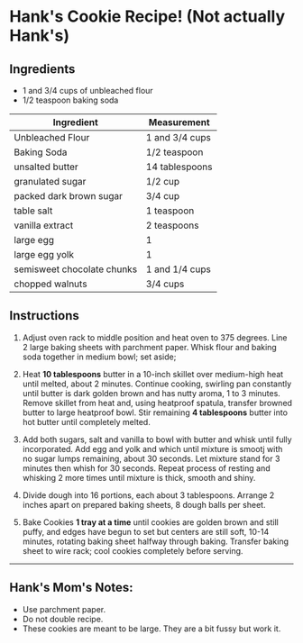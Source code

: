 # Hank's Cookie Recipe! (Not actually Hank's)

## Ingredients

- 1 and 3/4 cups of unbleached flour
- 1/2 teaspoon baking soda

| Ingredient                 | Measurement    |
| -------------------------- | -------------- |
| Unbleached Flour           | 1 and 3/4 cups |
| Baking Soda                | 1/2 teaspoon   |
| unsalted butter            | 14 tablespoons |
| granulated sugar           | 1/2 cup        |
| packed dark brown sugar    | 3/4 cup        |
| table salt                 | 1 teaspoon     |
| vanilla extract            | 2 teaspoons    |
| large egg                  | 1              |
| large egg yolk             | 1              |
| semisweet chocolate chunks | 1 and 1/4 cups |
| chopped walnuts            | 3/4 cups       |

## Instructions

1. Adjust oven rack to middle position and heat oven to 375 degrees. Line 2 large baking sheets with parchment paper. Whisk flour and baking soda together in medium bowl; set aside;

2. Heat **10 tablespoons** butter in a 10-inch skillet over medium-high heat until melted, about 2 minutes. Continue cooking, swirling pan constantly until butter is dark golden brown and has nutty aroma, 1 to 3 minutes. Remove skillet from heat and, using heatproof spatula, transfer browned butter to large heatproof bowl. Stir remaining **4 tablespoons** butter into hot butter until completely melted.

3. Add both sugars, salt and vanilla to bowl with butter and whisk until fully incorporated. Add egg and yolk and which until mixture is smootj with no sugar lumps remaining, about 30 seconds. Let mixture stand for 3 minutes then whish for 30 seconds. Repeat process of resting and whisking 2 more times until mixture is thick, smooth and shiny.

4. Divide dough into 16 portions, each about 3 tablespoons. Arrange 2 inches apart on prepared baking sheets, 8 dough balls per sheet.

5. Bake Cookies **1 tray at a time** until cookies are golden brown and still puffy, and edges have begun to set but centers are still soft, 10-14 minutes, rotating baking sheet halfway through baking. Transfer baking sheet to wire rack; cool cookies completely before serving.

---

## Hank's Mom's Notes:

- Use parchment paper.
- Do not double recipe.
- These cookies are meant to be large. They are a bit fussy but work it.
